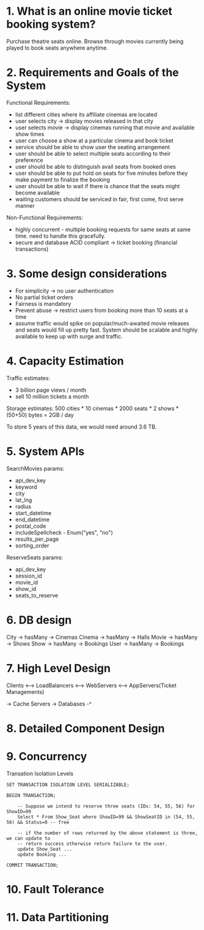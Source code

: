 # 1. What is an online movie ticket booking system?
Purchase theatre seats online. Browse through movies currently being played to book seats anywhere anytime.

# 2. Requirements and Goals of the System
Functional Requirements:
- list different cities where its affiliate cinemas are located
- user selects city -> display movies released in that city
- user selects movie -> display cinemas running that movie and available show times
- user can choose a show at a particular cinema and book ticket
- service should be able to show user the seating arrangement
- user should be able to select multiple seats according to their preference
- user should be able to distinguish avail seats from booked ones
- user should be able to put hold on seats for five minutes before they make payment to finalize the booking
- user should be able to wait if there is chance that the seats might become available
- waiting customers should be serviced in fair, first come, first serve manner

Non-Functional Requirements:
- highly concurrent - multiple booking requests for same seats at same time. need to handle this gracefully.
- secure and database ACID compliant -> ticket booking (financial transactions)

# 3. Some design considerations
- For simplicity -> no user authentication
- No partial ticket orders
- Fairness is mandatory
- Prevent abuse -> restrict users from booking more than 10 seats at a time
- assume traffic would spike on popular/much-awaited movie releases and seats would fill up pretty fast. System should be scalable and highly available to keep up with surge and traffic.

# 4. Capacity Estimation
Traffic estimates:  
- 3 billion page views / month
- sell 10 million tickets a month

Storage estimates:
500 cities * 10 cinemas * 2000 seats * 2 shows * (50+50) bytes = 2GB / day

To store 5 years of this data, we would need around 3.6 TB.

# 5. System APIs
SearchMovies
params:
- api_dev_key
- keyword
- city
- lat_lng
- radius
- start_datetime
- end_datetime
- postal_code
- includeSpellcheck - Enum("yes", "no")
- results_per_page
- sorting_order

ReserveSeats
params:
- api_dev_key
- session_id
- movie_id
- show_id
- seats_to_reserve

# 6. DB design
City -> hasMany -> Cinemas
Cinema -> hasMany -> Halls
Movie -> hasMany -> Shows 
Show -> hasMany -> Bookings
User -> hasMany -> Bookings

# 7. High Level Design

Clients <--> LoadBalancers <--> WebServers <--> AppServers(Ticket Managements) 

-> Cache Servers
-> Databases -^

# 8. Detailed Component Design

# 9. Concurrency
Transation Isolation Levels
```
SET TRANSACTION ISOLATION LEVEL SERIALIZABLE;

BEGIN TRANSACTION;

    -- Suppose we intend to reserve three seats (IDs: 54, 55, 56) for ShowID=99 
    Select * From Show_Seat where ShowID=99 && ShowSeatID in (54, 55, 56) && Status=0 -- free 

    -- if the number of rows returned by the above statement is three, we can update to 
    -- return success otherwise return failure to the user.
    update Show_Seat ...
    update Booking ...

COMMIT TRANSACTION;
```

# 10. Fault Tolerance

# 11. Data Partitioning
